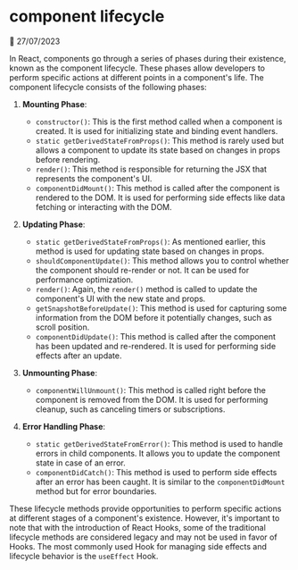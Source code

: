 # component lifecycle

📅 27/07/2023

In React, components go through a series of phases during their existence, known as the component lifecycle. These phases allow developers to perform specific actions at different points in a component's life. The component lifecycle consists of the following phases:

1. **Mounting Phase**:
   - `constructor()`: This is the first method called when a component is created. It is used for initializing state and binding event handlers.
   - `static getDerivedStateFromProps()`: This method is rarely used but allows a component to update its state based on changes in props before rendering.
   - `render()`: This method is responsible for returning the JSX that represents the component's UI.
   - `componentDidMount()`: This method is called after the component is rendered to the DOM. It is used for performing side effects like data fetching or interacting with the DOM.

2. **Updating Phase**:
   - `static getDerivedStateFromProps()`: As mentioned earlier, this method is used for updating state based on changes in props.
   - `shouldComponentUpdate()`: This method allows you to control whether the component should re-render or not. It can be used for performance optimization.
   - `render()`: Again, the `render()` method is called to update the component's UI with the new state and props.
   - `getSnapshotBeforeUpdate()`: This method is used for capturing some information from the DOM before it potentially changes, such as scroll position.
   - `componentDidUpdate()`: This method is called after the component has been updated and re-rendered. It is used for performing side effects after an update.

3. **Unmounting Phase**:
   - `componentWillUnmount()`: This method is called right before the component is removed from the DOM. It is used for performing cleanup, such as canceling timers or subscriptions.

4. **Error Handling Phase**:
   - `static getDerivedStateFromError()`: This method is used to handle errors in child components. It allows you to update the component state in case of an error.
   - `componentDidCatch()`: This method is used to perform side effects after an error has been caught. It is similar to the `componentDidMount` method but for error boundaries.

These lifecycle methods provide opportunities to perform specific actions at different stages of a component's existence. However, it's important to note that with the introduction of React Hooks, some of the traditional lifecycle methods are considered legacy and may not be used in favor of Hooks. The most commonly used Hook for managing side effects and lifecycle behavior is the `useEffect` Hook.